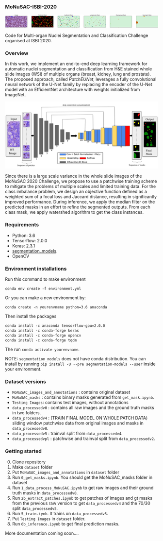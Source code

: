 ### MoNuSAC-ISBI-2020

<p align="center">
<a href="#"><img src="media/result.png"></a>
</p>

Code for Multi-organ Nuclei Segmentation and Classification Challenge organised at ISBI 2020.

### Overview

In this work, we implement an end-to-end deep learning framework for automatic nuclei segmentation and classification from H&E stained whole slide images (WSI) of multiple organs (breast, kidney, lung and prostate). The proposed approach, called *PatchEUNet*, leverages a fully convolutional neural network of the U-Net family by replacing the encoder of the U-Net model with an EfficientNet architecture with weights initialized from ImageNet.

<p align="center">
<a href="#"><img src="media/network.png"></a>
</p>

Since there is a large scale variance in the whole slide images of the MoNuSAC 2020 Challenge, we propose to use a patchwise training scheme to mitigate the problems of multiple scales and limited training data. For the class imbalance problem, we design an objective function defined as a weighted sum of a focal loss and Jaccard distance, resulting in significantly improved performance. During inference, we apply the median filter on the predicted masks in an effort to refine the segmented outputs. From each class mask, we apply watershed algorithm to get the class instances.

### Requirements
* Python: 3.6
* Tensorflow: 2.0.0
* Keras: 2.3.1
* [segmentation_models](https://segmentation-models.readthedocs.io/en/latest/install.html).
* OpenCV

### Environment installations

Run this command to make environment

```
conda env create -f environment.yml
```

Or you can make a new environment by:

```
conda create -n yourenvname python=3.6 anaconda
```

Then install the packages

```
conda install -c anaconda tensorflow-gpu=2.0.0
conda install -c conda-forge keras
conda install -c conda-forge opencv
conda install -c conda-forge tqdm
```

The run `conda activate yourenvname`.

NOTE: `segmentation_models` does not have conda distribution. You can install by running `pip install -U --pre segmentation-models --user` inside your environment.

### Dataset versions

* `MoNuSAC_images_and_annotations` : contains original dataset
* `MoNuSAC_masks` : contains binary masks generated from `get_mask.ipynb`.
* `Testing Images`: contains test images, without annotations
* `data_processedv0` : contains all raw images and the ground truth masks in two folders.
* `data_processedv4` : (TRAIN FINAL MODEL ON WHOLE PATCH DATA) sliding window patchwise data from original images and masks in `data_processedv0`.
* `data_processedv5` : trainval split from `data_processedv4`.
* `data_processedvpl` : patchwise and trainval split from `data_processedv2`.


### Getting started

0. Clone repository
1. Make `dataset` folder
2. Put `MoNuSAC_images_and_annotations` in `dataset` folder
3. Run `0_get_masks.ipynb`. You should get the MoNuSAC_masks folder in dataset
4. Run `1_data_process_MoNuSAC.ipynb` to get raw images and their ground truth masks in `data_processedv0`. 
5. Run `2b_extract_patches.ipynb` to get patches of images and gt masks from the previous raw version to get `data_processedv4` and the 70/30 split `data_processedv5`.
6. Run `5_train.iynb`. It trains on `data_processedv5`.
7. Put `Testing Images` in `dataset` folder.
8. Run `6b_inference.ipynb` to get final prediction masks.

More documentation coming soon....
